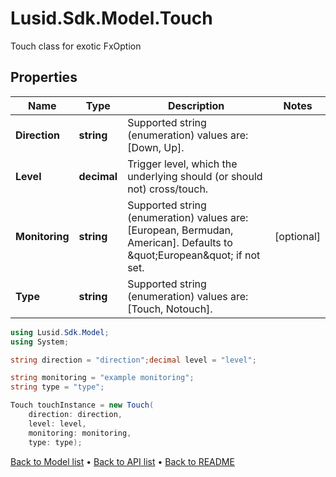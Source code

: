 # Lusid.Sdk.Model.Touch
Touch class for exotic FxOption

## Properties

Name | Type | Description | Notes
------------ | ------------- | ------------- | -------------
**Direction** | **string** | Supported string (enumeration) values are: [Down, Up]. | 
**Level** | **decimal** | Trigger level, which the underlying should (or should not) cross/touch. | 
**Monitoring** | **string** | Supported string (enumeration) values are: [European, Bermudan, American].  Defaults to \&quot;European\&quot; if not set. | [optional] 
**Type** | **string** | Supported string (enumeration) values are: [Touch, Notouch]. | 

```csharp
using Lusid.Sdk.Model;
using System;

string direction = "direction";decimal level = "level";

string monitoring = "example monitoring";
string type = "type";

Touch touchInstance = new Touch(
    direction: direction,
    level: level,
    monitoring: monitoring,
    type: type);
```

[Back to Model list](../README.md#documentation-for-models) &#8226; [Back to API list](../README.md#documentation-for-api-endpoints) &#8226; [Back to README](../README.md)
